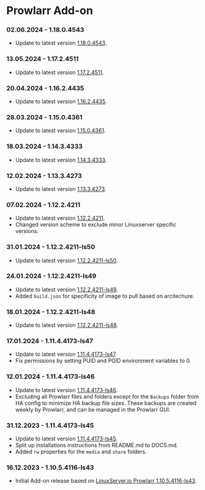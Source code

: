 # Prowlarr Add-on

### 02.06.2024 - 1.18.0.4543 
  - Update to latest version [1.18.0.4543](https://github.com/linuxserver/docker-prowlarr/releases/tag/1.18.0.4543-ls73).

### 13.05.2024 - 1.17.2.4511 
  - Update to latest version [1.17.2.4511](https://github.com/linuxserver/docker-prowlarr/releases/tag/1.17.2.4511-ls69).

### 20.04.2024 - 1.16.2.4435 
  - Update to latest version [1.16.2.4435](https://github.com/linuxserver/docker-prowlarr/releases/tag/1.16.2.4435-ls66).

### 28.03.2024 - 1.15.0.4361 
  - Update to latest version [1.15.0.4361](https://github.com/linuxserver/docker-prowlarr/releases/tag/1.15.0.4361-ls62).

### 18.03.2024 - 1.14.3.4333 
  - Update to latest version [1.14.3.4333](https://github.com/linuxserver/docker-prowlarr/releases/tag/1.14.3.4333-ls58).

### 12.02.2024 - 1.13.3.4273 
  - Update to latest version [1.13.3.4273](https://github.com/linuxserver/docker-prowlarr/releases/tag/1.13.3.4273-ls52).

### 07.02.2024 - 1.12.2.4211 
  - Update to latest version [1.12.2.4211](https://github.com/linuxserver/docker-prowlarr/releases/tag/1.12.2.4211-ls51).
  - Changed version scheme to exclude minor Linuxserver specific versions.

### 31.01.2024 - 1.12.2.4211-ls50 
  - Update to latest version [1.12.2.4211-ls50](https://github.com/linuxserver/docker-prowlarr/releases/tag/1.12.2.4211-ls50).

### 24.01.2024 - 1.12.2.4211-ls49 
  - Update to latest version [1.12.2.4211-ls49](https://github.com/linuxserver/docker-prowlarr/releases/tag/1.12.2.4211-ls49).
  - Added `build.json` for specificity of image to pull based on arcitechure.

### 18.01.2024 - 1.12.2.4211-ls48
  - Update to latest version [1.12.2.4211-ls48](https://github.com/linuxserver/docker-prowlarr/releases/tag/1.12.2.4211-ls48).

### 17.01.2024 - 1.11.4.4173-ls47
  - Update to latest version [1.11.4.4173-ls47](https://github.com/linuxserver/docker-prowlarr/releases/tag/1.11.4.4173-ls47).
  - Fix permissions by setting PUID and PGID environment variables to 0.

### 12.01.2024 - 1.11.4.4173-ls46
  - Update to latest version [1.11.4.4173-ls46](https://github.com/linuxserver/docker-prowlarr/releases/tag/1.11.4.4173-ls46).
  - Excluding all Prowlarr files and folders except for the `Backups` folder from HA config to minimize HA backup file sizes. These backups are created weekly by Prowlarr, and can be managed in the Prowlarr GUI.

### 31.12.2023 - 1.11.4.4173-ls45
  - Update to latest version [1.11.4.4173-ls45](https://github.com/linuxserver/docker-prowlarr/releases/tag/1.11.4.4173-ls45).
  - Split up installations instructions from README.md to DOCS.md.
  - Added `rw` properties for the `media` and `share` folders.

### 16.12.2023 - 1.10.5.4116-ls43
  - Initial Add-on release based on [LinuxServer.io Prowlarr 1.10.5.4116-ls43](https://github.com/linuxserver/docker-prowlarr/releases/tag/1.10.5.4116-ls43).
